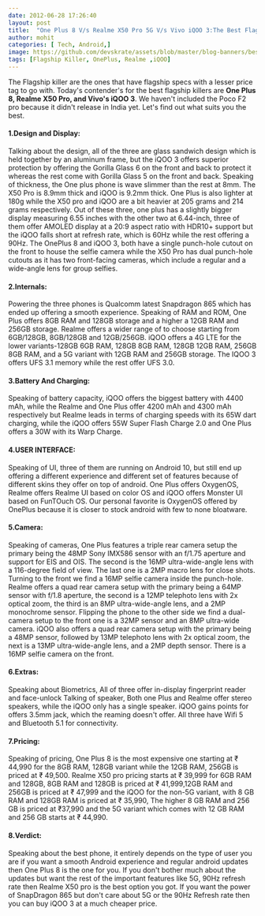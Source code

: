 ```yaml
---
date: 2012-06-28 17:26:40
layout: post
title:  "One Plus 8 V/s Realme X50 Pro 5G V/s Vivo iQOO 3:The Best Flagship Killer?"
author: mohit
categories: [ Tech, Android,]
image: https://github.com/devskrate/assets/blob/master/blog-banners/best-flagship-2020-q1.webp
tags: [Flagship Killer, OnePlus, Realme ,iQOO]
---
```


The Flagship killer are the ones that have flagship specs with a lesser price tag to go with. Today's contender's for the best flagship killers are **One Plus 8, Realme X50 Pro, and Vivo's iQOO 3**. We haven't included the Poco F2 pro because it didn't release in India yet. Let's find out what suits you the best.

#### 1.Design and Display:
Talking about the design, all of the three are glass sandwich design which is held together by an aluminum frame, but the iQOO 3 offers superior protection by offering the Gorilla Glass 6 on the front and back to protect it whereas the rest come with Gorilla Glass 5 on the front and back. Speaking of thickness, the One plus phone is wave slimmer than the rest at 8mm. The X50 Pro is 8.9mm thick and iQOO is 9.2mm thick. One Plus is also lighter at 180g while the X50 pro and iQOO are a bit heavier at 205 grams and 214 grams respectively.
Out of these three, one plus has a slightly bigger display measuring 6.55 inches with the other two at 6.44-inch, three of them offer AMOLED display at a 20:9 aspect ratio with HDR10+ support but the iQOO falls short at refresh rate, which is 60Hz while the rest offering a 90Hz.
The OnePlus 8 and iQOO 3, both have a single punch-hole cutout on the front to house the selfie camera while the X50 Pro has dual punch-hole cutouts as it has two front-facing cameras, which include a regular and a wide-angle lens for group selfies.    

#### 2.Internals:
Powering the three phones is Qualcomm latest Snapdragon 865 which has ended up offering a smooth experience. Speaking of RAM and ROM, One Plus offers 8GB RAM and 128GB storage and a higher a 12GB RAM and 256GB storage. Realme offers a wider range of to choose starting from 6GB/128GB, 8GB/128GB and 12GB/256GB. iQOO offers a 4G LTE for the lower variants-128GB 6GB RAM, 128GB 8GB RAM, 128GB 12GB RAM, 256GB 8GB RAM, and a 5G variant with 12GB RAM and 256GB storage. The IQOO 3 offers UFS 3.1 memory while the rest offer UFS 3.0.

#### 3.Battery And Charging:
Speaking of battery capacity, iQOO offers the biggest battery with  4400 mAh, while the Realme and One Plus offer 4200 mAh and 4300 mAh respectively but Realme leads in terms of charging speeds with its 65W dart charging, while the iQOO offers 55W Super Flash Charge 2.0 and One Plus offers a 30W with its Warp Charge.

#### 4.USER INTERFACE:
Speaking of UI, three of them are running on  Android 10, but still end up offering a different experience and different set of features because of different skins they offer on top of android. One Plus offers OxygenOS, Realme offers Realme UI based on color OS and iQOO offers Monster UI based on FunTOuch OS. Our personal favorite is OxygenOS offered by OnePlus because it is closer to stock android with few to none bloatware.

#### 5.Camera:
Speaking of cameras, One Plus features a triple rear camera setup the primary being the 48MP Sony IMX586 sensor with an f/1.75 aperture and support for EIS and OIS. The second is the 16MP ultra-wide-angle lens with a 116-degree field of view. The last one is a 2MP macro lens for close shots. Turning to the front we find a 16MP selfie camera inside the punch-hole.
Realme offers a quad rear camera setup with the primary being a 64MP sensor with f/1.8 aperture, the second is a 12MP telephoto lens with 2x optical zoom, the third is an 8MP ultra-wide-angle lens, and a 2MP monochrome sensor. Flipping the phone to the other side we find a dual-camera setup to the front one is a 32MP sensor and an 8MP ultra-wide camera. 
iQOO also offers a quad rear camera setup with the primary being a 48MP sensor, followed by 13MP telephoto lens with 2x optical zoom, the next is a 13MP ultra-wide-angle lens, and a 2MP depth sensor. There is a 16MP selfie camera on the front.

#### 6.Extras:
Speaking about Biometrics, All of three offer in-display fingerprint reader and face-unlock Talking of speaker, Both one Plus and Realme offer stereo speakers, while the iQOO only has a single speaker. iQOO gains points for offers 3.5mm jack, which the reaming doesn't offer. All three have Wifi 5 and Bluetooth 5.1 for connectivity.

#### 7.Pricing:
Speaking of pricing, One Plus 8 is the most expensive one starting at ₹ 44,990 for the 8GB RAM, 128GB variant while the 12GB RAM, 256GB is priced at ₹ 49,500. Realme X50 pro pricing starts at ₹ 39,999 for 6GB RAM and 128GB, 8GB RAM and 128GB is priced at ₹ 41,999,12GB RAM and 256GB is priced at ₹ 47,999 and the iQOO for the non-5G variant, with 8 GB RAM and 128GB RAM is priced at ₹ 35,990, The higher 8 GB RAM and 256 GB is priced at ₹37,990 and the 5G variant which comes with 12 GB RAM and 256 GB starts at ₹ 44,990.

#### 8.Verdict:
Speaking about the best phone, it entirely depends on the type of user you are if you want a smooth Android experience and regular android updates then One Plus 8 is the one for you. If you don't bother much about the updates but want the rest of the important features like 5G, 90Hz refresh rate then Realme X50 pro is the best option you got. If you want the power of SnapDragon 865 but don't care about 5G or the 90Hz Refresh rate then you can buy iQOO 3 at a much cheaper price.
